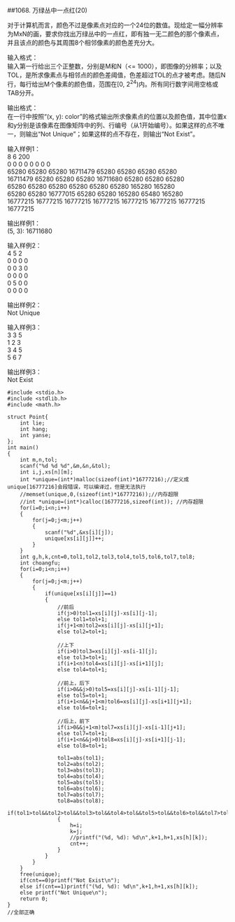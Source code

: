 ##1068. 万绿丛中一点红(20)  

对于计算机而言，颜色不过是像素点对应的一个24位的数值。现给定一幅分辨率为MxN的画，要求你找出万绿丛中的一点红，即有独一无二颜色的那个像素点，并且该点的颜色与其周围8个相邻像素的颜色差充分大。  

输入格式：  
输入第一行给出三个正整数，分别是M和N（<= 1000），即图像的分辨率；以及TOL，是所求像素点与相邻点的颜色差阈值，色差超过TOL的点才被考虑。随后N行，每行给出M个像素的颜色值，范围在[0, 2<sup>24</sup>)内。所有同行数字间用空格或TAB分开。  

输出格式：  
在一行中按照“(x, y): color”的格式输出所求像素点的位置以及颜色值，其中位置x和y分别是该像素在图像矩阵中的列、行编号（从1开始编号）。如果这样的点不唯一，则输出“Not Unique”；如果这样的点不存在，则输出“Not Exist”。  

输入样例1：  
8 6 200  
0 	 0 	  0 	   0	    0 	     0 	      0        0  
65280 	 65280    65280    16711479 65280    65280    65280    65280  
16711479 65280    65280    65280    16711680 65280    65280    65280  
65280 	 65280    65280    65280    65280    65280    165280   165280  
65280 	 65280 	  16777015 65280    65280    165280   65480    165280  
16777215 16777215 16777215 16777215 16777215 16777215 16777215 16777215  

输出样例1：  
(5, 3): 16711680  

输入样例2：  
4 5 2  
0 0 0 0  
0 0 3 0  
0 0 0 0  
0 5 0 0  
0 0 0 0  

输出样例2：  
Not Unique  

输入样例3：  
3 3 5  
1 2 3  
3 4 5  
5 6 7  

输出样例3：  
Not Exist  

	#include <stdio.h>
	#include <stdlib.h>
	#include <math.h>
	
	struct Point{
		int lie;
		int hang;
		int yanse;
	};
	int main()
	{
		int m,n,tol;
		scanf("%d %d %d",&m,&n,&tol);
		int i,j,xs[n][m];
		int *unique=(int*)malloc(sizeof(int)*16777216);//定义成unique[16777216]会段错误，可以编译过，但是无法执行 
		//memset(unique,0,(sizeof(int)*16777216));//内存超限
		//int *unique=(int*)calloc(16777216,sizeof(int)); //内存超限		
		for(i=0;i<n;i++)
		{
			for(j=0;j<m;j++)
			{
				scanf("%d",&xs[i][j]);
				unique[xs[i][j]]++;
			}
		}
		int g,h,k,cnt=0,tol1,tol2,tol3,tol4,tol5,tol6,tol7,tol8;
		int choangfu;
		for(i=0;i<n;i++)
		{
			for(j=0;j<m;j++)
			{
				if(unique[xs[i][j]]==1)
				{
					//前后 
					if(j>0)tol1=xs[i][j]-xs[i][j-1];
					else tol1=tol+1;
					if(j+1<m)tol2=xs[i][j]-xs[i][j+1];
					else tol2=tol+1;
			
					//上下 			
					if(i>0)tol3=xs[i][j]-xs[i-1][j];
					else tol3=tol+1;
					if(i+1<n)tol4=xs[i][j]-xs[i+1][j];
					else tol4=tol+1;
					
					//前上，后下
					if(i>0&&j>0)tol5=xs[i][j]-xs[i-1][j-1];
					else tol5=tol+1;
					if(i+1<n&&j+1<m)tol6=xs[i][j]-xs[i+1][j+1];
					else tol6=tol+1;
			
					//后上，前下			
					if(i>0&&j+1<m)tol7=xs[i][j]-xs[i-1][j+1];
					else tol7=tol+1;
					if(i+1<n&&j>0)tol8=xs[i][j]-xs[i+1][j-1];
					else tol8=tol+1;
						
					tol1=abs(tol1);	
					tol2=abs(tol2);
					tol3=abs(tol3);
					tol4=abs(tol4);
					tol5=abs(tol5);
					tol6=abs(tol6);
					tol7=abs(tol7);
					tol8=abs(tol8);
					if(tol1>tol&&tol2>tol&&tol3>tol&&tol4>tol&&tol5>tol&&tol6>tol&&tol7>tol&&tol8>tol)
					{
						h=i;
						k=j;
						//printf("(%d, %d): %d\n",k+1,h+1,xs[h][k]);
						cnt++;
					}
				}
			}
		}
		free(unique);
		if(cnt==0)printf("Not Exist\n");
		else if(cnt==1)printf("(%d, %d): %d\n",k+1,h+1,xs[h][k]);
		else printf("Not Unique\n");
		return 0;
	}
	//全部正确 